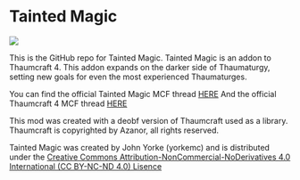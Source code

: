 # Tainted Magic
![](https://www.dropbox.com/s/5rpyobe2lg3eq74/tainted_magic_logo.png?dl=1)

This is the GitHub repo for Tainted Magic. 
Tainted Magic is an addon to Thaumcraft 4. This addon expands on the darker side of Thaumaturgy, setting new goals for even the most experienced Thaumaturges.

You can find the official Tainted Magic MCF thread [HERE](http://www.minecraftforum.net/forums/mapping-and-modding/minecraft-mods/2437825-tainted-magic-1-1-6-4-a-thaumcraft-addon)
And the official Thaumcraft 4 MCF thread [HERE](http://www.minecraftforum.net/forums/mapping-and-modding/minecraft-mods/1292130-thaumcraft-5-2-4-updated-2016-3-17)

This mod was created with a deobf version of Thaumcraft used as a library. Thaumcraft is copyrighted by Azanor, all rights reserved.

Tainted Magic was created by John Yorke (yorkemc) and is distributed under the [Creative Commons Attribution-NonCommercial-NoDerivatives 4.0 International (CC BY-NC-ND 4.0) Lisence](https://creativecommons.org/licenses/by-nc-nd/4.0/)
